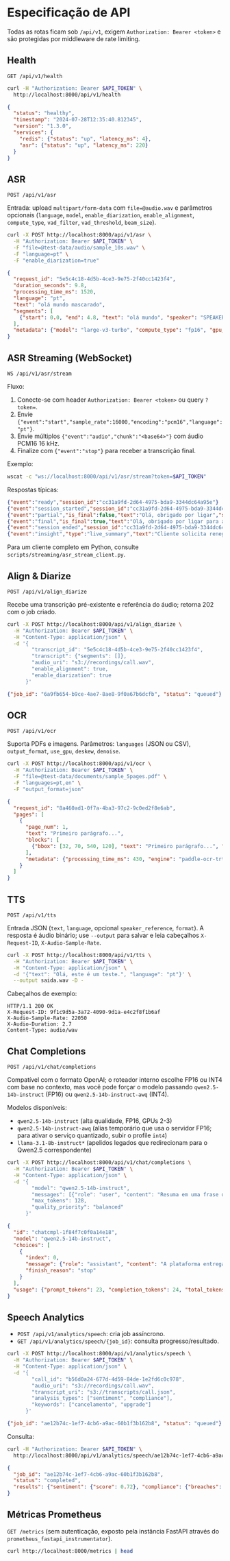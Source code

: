 # Especificação de API

Todas as rotas ficam sob `/api/v1`, exigem `Authorization: Bearer <token>` e são protegidas por middleware de rate limiting.

## Health
`GET /api/v1/health`

```bash
curl -H "Authorization: Bearer $API_TOKEN" \
  http://localhost:8000/api/v1/health
```

```json
{
  "status": "healthy",
  "timestamp": "2024-07-28T12:35:40.812345",
  "version": "1.3.0",
  "services": {
    "redis": {"status": "up", "latency_ms": 4},
    "asr": {"status": "up", "latency_ms": 220}
  }
}
```

## ASR
`POST /api/v1/asr`

Entrada: upload `multipart/form-data` com `file=@audio.wav` e parâmetros opcionais (`language`, `model`, `enable_diarization`, `enable_alignment`, `compute_type`, `vad_filter`, `vad_threshold`, `beam_size`).

```bash
curl -X POST http://localhost:8000/api/v1/asr \
  -H "Authorization: Bearer $API_TOKEN" \
  -F "file=@test-data/audio/sample_10s.wav" \
  -F "language=pt" \
  -F "enable_diarization=true"
```

```json
{
  "request_id": "5e5c4c18-4d5b-4ce3-9e75-2f40cc1423f4",
  "duration_seconds": 9.8,
  "processing_time_ms": 1520,
  "language": "pt",
  "text": "olá mundo mascarado",
  "segments": [
    {"start": 0.0, "end": 4.8, "text": "olá mundo", "speaker": "SPEAKER_00"}
  ],
  "metadata": {"model": "large-v3-turbo", "compute_type": "fp16", "gpu_id": 0}
}
```

## ASR Streaming (WebSocket)
`WS /api/v1/asr/stream`

Fluxo:

1. Conecte-se com header `Authorization: Bearer <token>` ou query `?token=`.
2. Envie `{"event":"start","sample_rate":16000,"encoding":"pcm16","language":"pt"}`.
3. Envie múltiplos `{"event":"audio","chunk":"<base64>"}` com áudio PCM16 16 kHz.
4. Finalize com `{"event":"stop"}` para receber a transcrição final.

Exemplo:

```bash
wscat -c "ws://localhost:8000/api/v1/asr/stream?token=$API_TOKEN"
```

Respostas típicas:

```json
{"event":"ready","session_id":"cc31a9fd-2d64-4975-bda9-3344dc64a95e"}
{"event":"session_started","session_id":"cc31a9fd-2d64-4975-bda9-3344dc64a95e"}
{"event":"partial","is_final":false,"text":"Olá, obrigado por ligar","segments":[{"start":0.0,"end":2.1,"text":"Olá, obrigado por ligar"}]}
{"event":"final","is_final":true,"text":"Olá, obrigado por ligar para a central.","segments":[{"start":0.0,"end":2.6,"text":"Olá, obrigado por ligar para a central."}]}
{"event":"session_ended","session_id":"cc31a9fd-2d64-4975-bda9-3344dc64a95e"}
{"event":"insight","type":"live_summary","text":"Cliente solicita renegociação. Reforce condições especiais.","confidence":0.7,"model":"qwen2.5-14b-instruct-awq"}
```

Para um cliente completo em Python, consulte `scripts/streaming/asr_stream_client.py`.

## Align & Diarize
`POST /api/v1/align_diarize`

Recebe uma transcrição pré-existente e referência do áudio; retorna 202 com o job criado.

```bash
curl -X POST http://localhost:8000/api/v1/align_diarize \
  -H "Authorization: Bearer $API_TOKEN" \
  -H "Content-Type: application/json" \
  -d '{
        "transcript_id": "5e5c4c18-4d5b-4ce3-9e75-2f40cc1423f4",
        "transcript": {"segments": []},
        "audio_uri": "s3://recordings/call.wav",
        "enable_alignment": true,
        "enable_diarization": true
      }'
```

```json
{"job_id": "6a9fb654-b9ce-4ae7-8ae8-9f0a67b6dcfb", "status": "queued"}
```

## OCR
`POST /api/v1/ocr`

Suporta PDFs e imagens. Parâmetros: `languages` (JSON ou CSV), `output_format`, `use_gpu`, `deskew`, `denoise`.

```bash
curl -X POST http://localhost:8000/api/v1/ocr \
  -H "Authorization: Bearer $API_TOKEN" \
  -F "file=@test-data/documents/sample_5pages.pdf" \
  -F "languages=pt,en" \
  -F "output_format=json"
```

```json
{
  "request_id": "8a460ad1-0f7a-4ba3-97c2-9c0ed2f8e6ab",
  "pages": [
    {
      "page_num": 1,
      "text": "Primeiro parágrafo...",
      "blocks": [
        {"bbox": [32, 70, 540, 120], "text": "Primeiro parágrafo...", "confidence": 0.98}
      ],
      "metadata": {"processing_time_ms": 430, "engine": "paddle-ocr-trt"}
    }
  ]
}
```

## TTS
`POST /api/v1/tts`

Entrada JSON (`text`, `language`, opcional `speaker_reference`, `format`). A resposta é áudio binário; use `--output` para salvar e leia cabeçalhos `X-Request-ID`, `X-Audio-Sample-Rate`.

```bash
curl -X POST http://localhost:8000/api/v1/tts \
  -H "Authorization: Bearer $API_TOKEN" \
  -H "Content-Type: application/json" \
  -d '{"text": "Olá, este é um teste.", "language": "pt"}' \
  --output saida.wav -D -
```

Cabeçalhos de exemplo:

```
HTTP/1.1 200 OK
X-Request-ID: 9f1c9d5a-3a72-4090-9d1a-e4c2f8f1b6af
X-Audio-Sample-Rate: 22050
X-Audio-Duration: 2.7
Content-Type: audio/wav
```

## Chat Completions
`POST /api/v1/chat/completions`

Compatível com o formato OpenAI; o roteador interno escolhe FP16 ou INT4 com base no contexto, mas você pode forçar o modelo passando `qwen2.5-14b-instruct` (FP16) ou `qwen2.5-14b-instruct-awq` (INT4).

Modelos disponíveis:
- `qwen2.5-14b-instruct` (alta qualidade, FP16, GPUs 2-3)
- `qwen2.5-14b-instruct-awq` (alias temporário que usa o servidor FP16; para ativar o serviço quantizado, subir o profile `int4`)
- `llama-3.1-8b-instruct*` (apelidos legados que redirecionam para o Qwen2.5 correspondente)

```bash
curl -X POST http://localhost:8000/api/v1/chat/completions \
  -H "Authorization: Bearer $API_TOKEN" \
  -H "Content-Type: application/json" \
  -d '{
        "model": "qwen2.5-14b-instruct",
        "messages": [{"role": "user", "content": "Resuma em uma frase o objetivo da plataforma."}],
        "max_tokens": 128,
        "quality_priority": "balanced"
      }'
```

```json
{
  "id": "chatcmpl-1f84f7c0f0a14e18",
  "model": "qwen2.5-14b-instruct",
  "choices": [
    {
      "index": 0,
      "message": {"role": "assistant", "content": "A plataforma entrega serviços de IA on-premises unificando ASR, OCR, LLM e TTS."},
      "finish_reason": "stop"
    }
  ],
  "usage": {"prompt_tokens": 23, "completion_tokens": 24, "total_tokens": 47}
}
```

## Speech Analytics
- `POST /api/v1/analytics/speech`: cria job assíncrono.
- `GET /api/v1/analytics/speech/{job_id}`: consulta progresso/resultado.

```bash
curl -X POST http://localhost:8000/api/v1/analytics/speech \
  -H "Authorization: Bearer $API_TOKEN" \
  -H "Content-Type: application/json" \
  -d '{
        "call_id": "b56d0a24-677d-4d59-84de-1e2fd6c0c978",
        "audio_uri": "s3://recordings/call.wav",
        "transcript_uri": "s3://transcripts/call.json",
        "analysis_types": ["sentiment", "compliance"],
        "keywords": ["cancelamento", "upgrade"]
      }'
```

```json
{"job_id": "ae12b74c-1ef7-4cb6-a9ac-60b1f3b162b8", "status": "queued"}
```

Consulta:

```bash
curl -H "Authorization: Bearer $API_TOKEN" \
  http://localhost:8000/api/v1/analytics/speech/ae12b74c-1ef7-4cb6-a9ac-60b1f3b162b8
```

```json
{
  "job_id": "ae12b74c-1ef7-4cb6-a9ac-60b1f3b162b8",
  "status": "completed",
  "results": {"sentiment": {"score": 0.72}, "compliance": {"breaches": 0}}
}
```

## Métricas Prometheus
`GET /metrics` (sem autenticação, exposto pela instância FastAPI através do `prometheus_fastapi_instrumentator`).

```bash
curl http://localhost:8000/metrics | head
```
